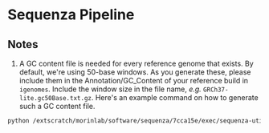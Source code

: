 # Sequenza Pipeline

## Notes

1. A GC content file is needed for every reference genome that exists. 
By default, we're using 50-base windows. 
As you generate these, please include them in the Annotation/GC_Content of your 
reference build in `igenomes`. 
Include the window size in the file name, _e.g._ `GRCh37-lite.gc50Base.txt.gz`. 
Here's an example command on how to generate such a GC content file.

```bash
python /extscratch/morinlab/software/sequenza/7cca15e/exec/sequenza-utils.py GC-windows -w 50 ../../Sequence/WholeGenomeFasta/genome.fa | gzip > genome.gc50Base.txt.gz
```
